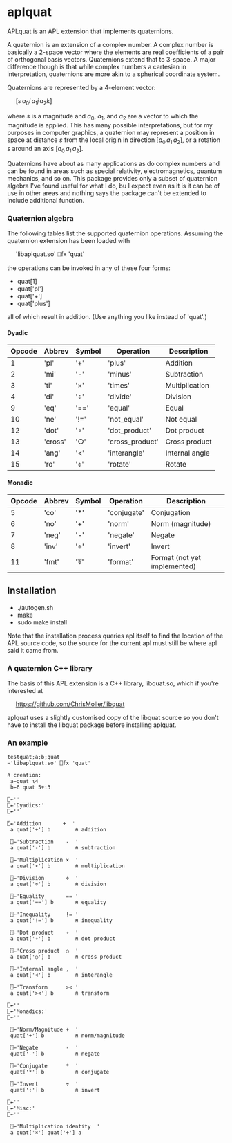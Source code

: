 # aplquat
APLquat is an APL extension that implements quaternions.

A quaternion is an extension of a complex number.  A complex number is
basically a 2-space vector where the elements are real coefficients of
a pair of orthogonal basis vectors.  Quaternions extend that to 3-space.
A major difference though is that while complex numbers a cartesian in
interpretation, quaternions are more akin to a spherical coordinate system.

Quaternions are represented by a 4-element vector:

&nbsp;&nbsp;&nbsp;&nbsp; $[ s\, a_0i\, a_1j\, a_2k]$

where $s$ is a magnitude and $a_0$, $a_1$, and $a_2$ are a vector to which the
magnitude is applied.  This has many possible interpretations, but for my
purposes in computer graphics, a quaternion may represent a position
in space at distance $s$ from the local origin in direction
$[ a_0\, a_1\, a_2 ]$, or a rotation $s$ around an axis $[ a_0\, a_1\, a_2 ]$.

Quaternions have about as many applications as do complex numbers and can be
found in areas such as special relativity, electromagnetics, quantum
mechanics, and so on.  This package provides only a subset of quaternion
algebra I've found useful for what I do, bu I expect even as it is it can
be of use in other areas and nothing says the package can't be extended to
include additional function.


### Quaternion algebra

The following tables list the supported quaternion operations.  Assuming
the quaternion extension has been loaded with

&nbsp;&nbsp;&nbsp;&nbsp; 'libaplquat.so' ⎕fx 'quat'

the operations can be invoked in any of these four forms:

- quat[1]
- quat['pl']
- quat['+']
- quat['plus']

all of which result in addition.  (Use anything you like instead of 'quat'.)

#### Dyadic

| Opcode | Abbrev | Symbol | Operation       | Description      |
| ------ | ------ | ------ | --------------- | ---------------- |
|  1     | 'pl'   | '+'    | 'plus'          | Addition |
|  2     | 'mi'   | '-'    | 'minus'         | Subtraction |
|  3     | 'ti'   | '×'    | 'times'         | Multiplication |
|  4     | 'di'   | '÷'    | 'divide'        | Division |
|  9     | 'eq'   | '=='   | 'equal'         | Equal |
| 10     | 'ne'   | '!='   | 'not_equal'     | Not equal |
| 12     | 'dot'  | '∘'    | 'dot_product'   | Dot product |
| 13     | 'cross'| '○'    | 'cross_product' | Cross product |
| 14     | 'ang'  | '<'    | 'interangle'    | Internal angle |
| 15     | 'ro'   | '⌽'    | 'rotate'        | Rotate |

#### Monadic

| Opcode | Abbrev | Symbol | Operation       | Description      |
| ------ | ------ | ------ | --------------- | ---------------- |
|  5     | 'co'   | '*'    | 'conjugate'     | Conjugation |
|  6     | 'no'   | '+'    | 'norm'          | Norm (magnitude) |
|  7     | 'neg'  | '-'    | 'negate'        | Negate |
|  8     | 'inv'  | '÷'    | 'invert'        | Invert |
| 11     | 'fmt'  | '⍕'    | 'format'        | Format  (not yet implemented) |

## Installation

- ./autogen.sh
- make
- sudo make install

Note that the installation process queries apl itself to find the location
of the APL source code, so the source for the current apl must still be where
apl said it came from.

### A quaternion C++ library

The basis of this APL extension is a C++ library, libquat.so, which if you're
interested at

&nbsp;&nbsp;&nbsp;&nbsp; https://github.com/ChrisMoller/libquat

aplquat uses a slightly customised copy of the libquat source so you don't
have to install the libquat package before installing aplquat.



### An example
~~~
testquat;a;b;quat
⊣'libaplquat.so' ⎕fx 'quat'

⍝ creation:
 a←quat ⍳4
 b←6 quat 5+⍳3

⎕←''
⎕←'Dyadics:'
⎕←''

⍞←'Addition       +  '
 a quat['+'] b        ⍝ addition
 
 ⍞←'Subtraction    -  '
 a quat['-'] b	      ⍝ subtraction
 
 ⍞←'Multiplication ×  '
 a quat['×'] b	      ⍝ multiplication
 
 ⍞←'Division       ÷  '
 a quat['÷'] b	      ⍝ division
 
 ⍞←'Equality       == '
 a quat['=='] b	      ⍝ equality
 
 ⍞←'Inequality     != '
 a quat['!='] b	      ⍝ inequality
 
 ⍞←'Dot product    ∘  '
 a quat['∘'] b	      ⍝ dot product
 
 ⍞←'Cross product  ○  '
 a quat['○'] b	      ⍝ cross product
 
 ⍞←'Internal angle ,  '
 a quat['<'] b	      ⍝ interangle
 
 ⍞←'Transform      >< '
 a quat['><'] b	      ⍝ transform
 
⎕←''
⎕←'Monadics:'
⎕←''

 ⍞←'Norm/Magnitude +  '
 quat['+'] b	      ⍝ norm/magnitude
 
 ⍞←'Negate         -  '
 quat['-'] b	      ⍝ negate
 
 ⍞←'Conjugate      *  '
 quat['*'] b	      ⍝ conjugate
 
 ⍞←'Invert         ÷  '
 quat['÷'] b	      ⍝ invert

⎕←''
⎕←'Misc:'
⎕←''

 ⍞←'Multiplication identity  '
 a quat['×'] quat['÷'] a
 ~~~



